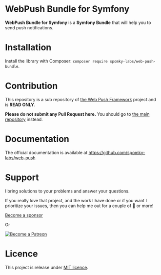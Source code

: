 WebPush Bundle for Symfony
===========================

**WebPush Bundle for Symfony** is a **Symfony Bundle** that will help you to send push notifications.

# Installation

Install the library with Composer: `composer require spomky-labs/web-push-bundle`.

# Contribution

This repository is a sub repository of [the Web Push Framework](https://github.com/spomky-labs/web-push) project and is **READ ONLY**.

**Please do not submit any Pull Request here.**
You should go to [the main repository](https://github.com/spomky-labs/web-push) instead.

# Documentation

The official documentation is available at https://github.com/spomky-labs/web-push 

# Support

I bring solutions to your problems and answer your questions.

If you really love that project, and the work I have done or if you want I prioritize your issues, then you can help me out for a couple of :beers: or more!

[Become a sponsor](https://github.com/sponsors/Spomky)

Or

[![Become a Patreon](https://c5.patreon.com/external/logo/become_a_patron_button.png)](https://www.patreon.com/FlorentMorselli)

# Licence

This project is release under [MIT licence](LICENSE).
